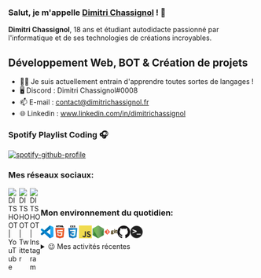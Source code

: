 ### Salut, je m'appelle [Dimitri Chassignol][website] ! 👋

<strong>Dimitri Chassignol</strong>, 18 ans et étudiant autodidacte passionné par l'informatique et de ses technologies de créations incroyables.

## Développement Web, BOT & Création de projets

- 👨‍💻 Je suis actuellement entrain d'apprendre toutes sortes de langages !
- 🖥 Discord : Dimitri Chassignol#0008 
- 📫 E-mail : contact@dimitrichassignol.fr
- 🌐 Linkedin : www.linkedin.com/in/dimitrichassignol

### Spotify Playlist Coding 🎧

[![spotify-github-profile](https://spotify-github-profile.vercel.app/api/view?uid=8a0nfcth8ccjxa3d7oeyzr0o8&cover_image=true&theme=novatorem)](https://spotify-github-profile.vercel.app/api/view?uid=8a0nfcth8ccjxa3d7oeyzr0o8&redirect=true)

### Mes réseaux sociaux:

[<img align="left" alt="DITSHOOT| YouTube" width="22px" src="https://cdn.jsdelivr.net/npm/simple-icons@v3/icons/youtube.svg" />][youtube]
[<img align="left" alt="DITSHOOT | Twitter" width="22px" src="https://cdn.jsdelivr.net/npm/simple-icons@v3/icons/twitter.svg" />][twitter]
[<img align="left" alt="DITSHOOT | Instagram" width="22px" src="https://cdn.jsdelivr.net/npm/simple-icons@v3/icons/instagram.svg" />][instagram]

<br />

### Mon environnement du quotidien:

[<img align="left" alt="Visual Studio Code" width="26px" src="https://raw.githubusercontent.com/github/explore/80688e429a7d4ef2fca1e82350fe8e3517d3494d/topics/visual-studio-code/visual-studio-code.png" />][webdevplaylist]
[<img align="left" alt="HTML5" width="26px" src="https://raw.githubusercontent.com/github/explore/80688e429a7d4ef2fca1e82350fe8e3517d3494d/topics/html/html.png" />][webdevplaylist]
[<img align="left" alt="CSS3" width="26px" src="https://raw.githubusercontent.com/github/explore/80688e429a7d4ef2fca1e82350fe8e3517d3494d/topics/css/css.png" />][cssplaylist]
[<img align="left" alt="JavaScript" width="26px" src="https://raw.githubusercontent.com/github/explore/80688e429a7d4ef2fca1e82350fe8e3517d3494d/topics/javascript/javascript.png" />][webdevplaylist]
[<img align="left" alt="Node.js" width="26px" src="https://raw.githubusercontent.com/github/explore/80688e429a7d4ef2fca1e82350fe8e3517d3494d/topics/nodejs/nodejs.png" />][webdevplaylist]
[<img align="left" alt="Git" width="26px" src="https://raw.githubusercontent.com/github/explore/80688e429a7d4ef2fca1e82350fe8e3517d3494d/topics/git/git.png" />][webdevplaylist]
[<img align="left" alt="GitHub" width="26px" src="https://raw.githubusercontent.com/github/explore/78df643247d429f6cc873026c0622819ad797942/topics/github/github.png" />][webdevplaylist]
[<img align="left" alt="Terminal" width="26px" src="https://raw.githubusercontent.com/github/explore/80688e429a7d4ef2fca1e82350fe8e3517d3494d/topics/terminal/terminal.png" />][webdevplaylist]

<br />
<br />

<details>
  <summary>😉 Mes activités récentes</summary>
  
<!--START_SECTION:activity-->
  1. 📤 Nouveau répertoire publié le <strong>09/06/2021 à 11h18</strong> : [Développement - Page d'accueil](https://github.com/DITSHOOT/DITSHOOT)
<!--END_SECTION:activity-->

[website]: https://dimitri-chassignol.fr
[course]: http://vsCodeHero.com
[twitter]: https://twitter.com/DITSHOOT
[youtube]: https://www.youtube.com/channel/UCXIQC25GNXm4ugUtc9l0mUw
[instagram]: https://instagram.com/ditshoot_
[webdevplaylist]: 
[jsplaylist]: 
[cssplaylist]: 
[reactplaylist]: 

